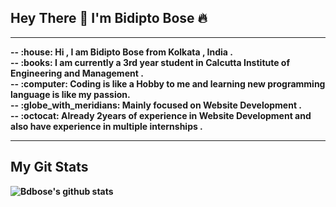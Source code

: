 <!-- @format -->

## Hey There :wave: I'm Bidipto Bose :fire:

<hr>
<b>
-- :house: Hi , I am Bidipto Bose from Kolkata , India . <br>
-- :books: I am currently a 3rd year student in Calcutta Institute of Engineering and Management . <br>
--  :computer: Coding is like a Hobby to me and learning new programming language is like my passion. <br>
-- :globe_with_meridians: Mainly focused on Website Development .<br>
-- :octocat: Already 2years of experience in Website Development and also have experience in multiple internships .
<b>
<hr>

## My Git Stats

![Bdbose's github stats](https://github-readme-stats.vercel.app/api?username=bdbose&show_icons=true&theme=radical)
